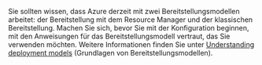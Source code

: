 Sie sollten wissen, dass Azure derzeit mit zwei Bereitstellungsmodellen arbeitet: der Bereitstellung mit dem Resource Manager und der klassischen Bereitstellung. Machen Sie sich, bevor Sie mit der Konfiguration beginnen, mit den Anweisungen für das Bereitstellungsmodell vertraut, das Sie verwenden möchten. Weitere Informationen finden Sie unter [Understanding deployment models](../articles/resource-manager-deployment-model.md) (Grundlagen von Bereitstellungsmodellen).

